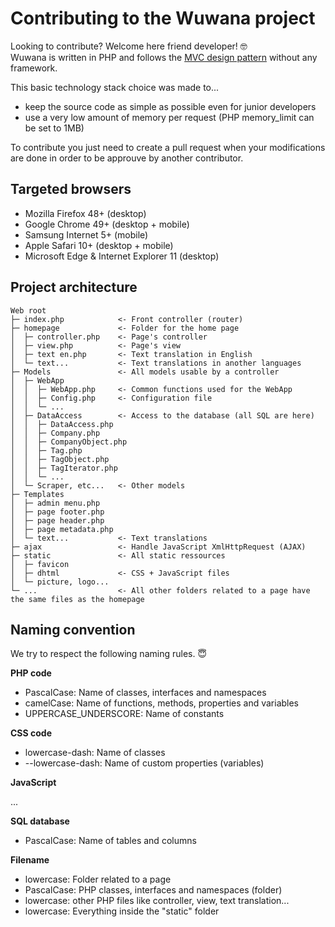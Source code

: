 # Contributing to the Wuwana project

Looking to contribute? Welcome here friend developer! 🤓  
Wuwana is written in PHP and follows the [MVC design pattern](https://en.wikipedia.org/wiki/Model–view–controller) without any framework.

This basic technology stack choice was made to...

- keep the source code as simple as possible even for junior developers
- use a very low amount of memory per request (PHP memory_limit can be set to 1MB)

To contribute you just need to create a pull request when your modifications are done in order to be approuve by another contributor.

## Targeted browsers

- Mozilla Firefox 48+ (desktop)
- Google Chrome 49+ (desktop + mobile)
- Samsung Internet 5+ (mobile)
- Apple Safari 10+ (desktop + mobile)
- Microsoft Edge & Internet Explorer 11 (desktop)

## Project architecture

```
Web root
├─ index.php            <- Front controller (router)
├─ homepage             <- Folder for the home page
│  ├─ controller.php    <- Page's controller
│  ├─ view.php          <- Page's view
│  ├─ text en.php       <- Text translation in English
│  └─ text...           <- Text translations in another languages
├─ Models               <- All models usable by a controller
│  ├─ WebApp
│  │  ├─ WebApp.php     <- Common functions used for the WebApp
│  │  ├─ Config.php     <- Configuration file
│  │  └─ ...
│  ├─ DataAccess        <- Access to the database (all SQL are here)
│  │  ├─ DataAccess.php
│  │  ├─ Company.php
│  │  ├─ CompanyObject.php
│  │  ├─ Tag.php
│  │  ├─ TagObject.php
│  │  ├─ TagIterator.php
│  │  └─ ...
│  └─ Scraper, etc...   <- Other models
├─ Templates
│  ├─ admin menu.php
│  ├─ page footer.php
│  ├─ page header.php
│  ├─ page metadata.php
│  └─ text...           <- Text translations
├─ ajax                 <- Handle JavaScript XmlHttpRequest (AJAX)
├─ static               <- All static ressources
│  ├─ favicon
│  ├─ dhtml             <- CSS + JavaScript files
│  └─ picture, logo...
└─ ...                  <- All other folders related to a page have the same files as the homepage
```

## Naming convention

We try to respect the following naming rules. 😇

**PHP code**

- PascalCase: Name of classes, interfaces and namespaces
- camelCase: Name of functions, methods, properties and variables
- UPPERCASE_UNDERSCORE: Name of constants

**CSS code**

- lowercase-dash: Name of classes
- --lowercase-dash: Name of custom properties (variables)

**JavaScript**

...

**SQL database**

- PascalCase: Name of tables and columns

**Filename**

- lowercase: Folder related to a page
- PascalCase: PHP classes, interfaces and namespaces (folder)
- lowercase: other PHP files like controller, view, text translation...
- lowercase: Everything inside the "static" folder